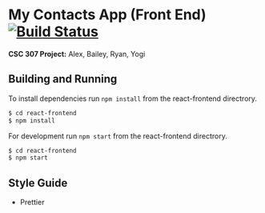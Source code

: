 # My Contacts App (Front End) [![Build Status](https://travis-ci.org/CSC-307-My-Contacts/my-contacts.svg?branch=develop)](https://travis-ci.org/CSC-307-My-Contacts/my-contacts)

__CSC 307 Project:__ Alex, Bailey, Ryan, Yogi

## Building and Running

To install dependencies run `npm install` from the react-frontend directrory. 

```bash
$ cd react-frontend
$ npm install
```

For development run `npm start` from the react-frontend directrory. 

```bash
$ cd react-frontend
$ npm start
```

## Style Guide

* Prettier
